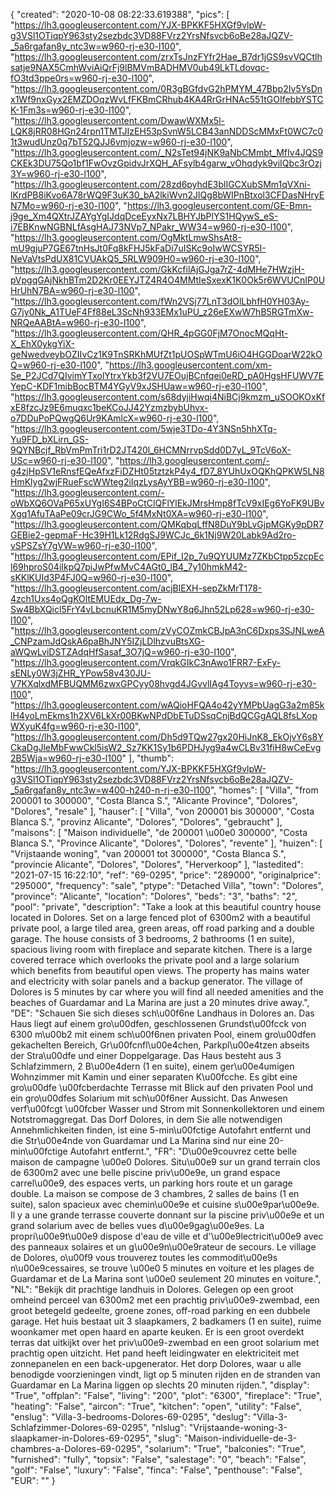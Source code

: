 {
"created": "2020-10-08 08:22:33.619388",
"pics": [
"https://lh3.googleusercontent.com/YJX-BPKKF5HXGf9vlpW-g3VSl1OTiqpY963sty2sezbdc3VD88FVrz2YrsNfsvcb6oBe28aJQZV-_5a6rgafan8y_ntc3w=w960-rj-e30-l100",
"https://lh3.googleusercontent.com/zrxTsJnzFYfr2Hae_B7dr1jGS9svVQCtlhsatje9NAX5CmhWviAiQrFj9lBMVmBADHMV0ub49LkTLdovqc-fO3td3ppe0rs=w960-rj-e30-l100",
"https://lh3.googleusercontent.com/0R3gBGfdvG2hPMYM_47Bbp2Iv5YsDnx1Wf9nxGyx2EMZDOqzWvLfFKBmCRhub4KA4RrGrHNAc551tGOIfebbYSTCK-1Fm3s=w960-rj-e30-l100",
"https://lh3.googleusercontent.com/DwawWXMx5l-LQK8jRR08HGn24rpn1TMTJIzEH53pSvnW5LCB43anNDDScMMxFt0WC7c01t3wudUnz0q7bT52QJJ6vmjozw=w960-rj-e30-l100",
"https://lh3.googleusercontent.com/_N2sTet94jNK9aNbCMmbt_MfIv4JQS9CKEk3DU75Qo1bf1FwOvzGpidvJrXQH_AFsylb4garw_vOhqdyk9viIQbc3rOzj3Y=w960-rj-e30-l100",
"https://lh3.googleusercontent.com/28zd6pyhdE3blIGCXubSMm1qVXni-lKrdPB8iKvo6A78rWQ9F3uK30_bA2lkiWvn2JlQg8bWIPnBtxol3CFDasNHryEN7Mo=w960-rj-e30-l100",
"https://lh3.googleusercontent.com/GE-Bmn-j9ge_Xm4QXtrJZAYgYgIJdqDceEyxNx7LBHYJbPlYS1HQywS_eS-i7EBKnwNGBNLfAsgHAJ73NVp7_NPakr_WW34=w960-rj-e30-l100",
"https://lh3.googleusercontent.com/OgMktLmwShsAt8-mU9gjuP7GE67tnHsJt0Fq8kFHJ5kFaDi7uISKc9oIwWCSYR5I-NeVaVtsPdUX81CVUAkQ5_5RLW909H0=w960-rj-e30-l100",
"https://lh3.googleusercontent.com/GkKcfilAjGJga7rZ-4dMHe7HWzjH-pVpgqGAjNkhBTm2D2Kr0EEYJTZ4R4O4MMtIeSxexK1K0Ok5r6WVUCnIP0UHrUhN7BA=w960-rj-e30-l100",
"https://lh3.googleusercontent.com/fWn2VSj77LnT3dOlLbhfH0YH03Ay-G7jy0Nk_A1TUeF4Ff88eL3ScNh933EMx1uPU_z26eEXwW7hB5RGTmXw-NRQeAABtA=w960-rj-e30-l100",
"https://lh3.googleusercontent.com/QHR_4pGG0FjM7OnocMQqHt-X_EhX0ykgYiX-geNwedveybOZIIvCz1K9TnSRKhMUfZt1pUOSpWTmU6iO4HGGDoarW22kOQ=w960-rj-e30-l100",
"https://lh3.googleusercontent.com/xm-Se_P2JCd7QIvimYTxolYtrxYkb3f2VU7EOujBCnfqei0eRD_pA0HgsHFUWV7EYepC-KDF1mibBocBTM4YGyV9xJSHUaw=w960-rj-e30-l100",
"https://lh3.googleusercontent.com/s68dyjiHwqi4NiBCj9kmzm_uSOOKOxKfxE8fzcJz9E6muqxc1beKCoJJ42YzmzbybUhvx-o7DDuPoPQwgQ6Ur9KAmlcX=w960-rj-e30-l100",
"https://lh3.googleusercontent.com/5wje3TDo-4Y3NSn5hhXTq-Yu9FD_bXLirn_GS-9QYNBcjf_RbVmPmTri1rD2JT420l_6HCMNrrvpSdd0D7yL_9TcV6oX-USc=w960-rj-e30-l100",
"https://lh3.googleusercontent.com/-g4zjHpSV1eRnsfEQeAfxzFiDZHt05tztzkP4y4_fD7_8YUhUxOQKhQPKW5LN8HmKlyg2wjFRueFscWWteg2iIqzLysAyYBB=w960-rj-e30-l100",
"https://lh3.googleusercontent.com/-oWbXQ6OVaP65xUYgI6S4BPoCtClQFlYlEkJMrsHmp8fTcV9xIEg6YoFK9UBvXgq1AfuTAaPe09crJG9CWo_5f4MxNt0XA=w960-rj-e30-l100",
"https://lh3.googleusercontent.com/QMKqbqLffN8DuY9bLvGjpMGKy9pDR7GEBie2-gepmaF-Hc39H1Lk12RdgSJ9WCJc_6k1Nj9W20Labk9Ad2ro-vSPSZsY7gVW=w960-rj-e30-l100",
"https://lh3.googleusercontent.com/EPif_I2p_7u9QYUUMz7ZKbCtpp5zcpEcl69hproS04iIkpQ7piJwPfwMvC4AGt0_lB4_7y10hmkM42-sKKlKUId3P4FJ0Q=w960-rj-e30-l100",
"https://lh3.googleusercontent.com/acjBlEXH-sepZkMrT178-4zch1Uxs4oQgKOltEMUEdx_Dg-7w-Sw4BbXQicl5FrY4vLbcnuKR1M5myDNwY8q6Jhn52Lp628=w960-rj-e30-l100",
"https://lh3.googleusercontent.com/zVyCOZmkCBJpA3nC6Dxps3SJNLweA_CNPzamJdQskA6paBhJNY5IZjLDlhzvuBtsXG-aWQwLviDSTZAdqHfSasaf_3O7jQ=w960-rj-e30-l100",
"https://lh3.googleusercontent.com/VrqkGIkC3nAwo1FRR7-ExFy-sENLy0W3jZHR_YPow58v430JU-V7KXqlxdMFBUQMM6zwxGPCyy08hvgd4JGvvlIAg4Toyvs=w960-rj-e30-l100",
"https://lh3.googleusercontent.com/wAQioHFQA4o42yYMPbUagG3a2m85klH4yoLmEkms1h2XV6LkXr00BKwNPdDbETuDSsqCnjBdQCGgAQL8fsLXopWXyuK4fg=w960-rj-e30-l100",
"https://lh3.googleusercontent.com/Dh5d9TQw27gx20HiJnK8_EkOjvY6s8YCkaDgJleMbFwwCkl5isW2_Sz7KK1Sy1b6PDHJyg9a4wCLBv31fiH8wCeEvg2B5Wja=w960-rj-e30-l100"
],
"thumb": "https://lh3.googleusercontent.com/YJX-BPKKF5HXGf9vlpW-g3VSl1OTiqpY963sty2sezbdc3VD88FVrz2YrsNfsvcb6oBe28aJQZV-_5a6rgafan8y_ntc3w=w400-h240-n-rj-e30-l100",
"homes": [
"Villa",
"from 200001 to 300000",
"Costa Blanca S.",
"Alicante Province",
"Dolores",
"Dolores",
"resale"
],
"hauser": [
"Villa",
"von 200001 bis 300000",
"Costa Blanca S.",
"provinz Alicante",
"Dolores",
"Dolores",
"gebraucht"
],
"maisons": [
"Maison individuelle",
"de 200001 \u00e0 300000",
"Costa Blanca S.",
"Province Alicante",
"Dolores",
"Dolores",
"revente"
],
"huizen": [
"Vrijstaande woning",
"van 200001 tot 300000",
"Costa Blanca S.",
"provincie Alicante",
"Dolores",
"Dolores",
"Herverkoop"
],
"lastedited": "2021-07-15 16:22:10",
"ref": "69-0295",
"price": "289000",
"originalprice": "295000",
"frequency": "sale",
"ptype": "Detached Villa",
"town": "Dolores",
"province": "Alicante",
"location": "Dolores",
"beds": "3",
"baths": "2",
"pool": "private",
"description": "Take a look at this beautiful country house located in Dolores. Set on a large fenced plot of 6300m2 with a beautiful private pool, a large tiled area, green areas, off road parking and a double garage. The house consists of 3 bedrooms, 2 bathrooms (1 en suite), spacious living room with fireplace and separate kitchen. There is a large covered terrace which overlooks the private pool and a large solarium which benefits from beautiful open views. The property has mains water and electricity with solar panels and a backup generator. The village of Dolores is 5 minutes by car where you will find all needed amenities and the beaches of Guardamar and La Marina are just a 20 minutes drive away.",
"DE": "Schauen Sie sich dieses sch\u00f6ne Landhaus in Dolores an. Das Haus liegt auf einem gro\u00dfen, geschlossenen Grundst\u00fcck von 6300 m\u00b2 mit einem sch\u00f6nen privaten Pool, einem gro\u00dfen gekachelten Bereich, Gr\u00fcnfl\u00e4chen, Parkpl\u00e4tzen abseits der Stra\u00dfe und einer Doppelgarage. Das Haus besteht aus 3 Schlafzimmern, 2 B\u00e4dern (1 en suite), einem ger\u00e4umigen Wohnzimmer mit Kamin und einer separaten K\u00fcche. Es gibt eine gro\u00dfe \u00fcberdachte Terrasse mit Blick auf den privaten Pool und ein gro\u00dfes Solarium mit sch\u00f6ner Aussicht. Das Anwesen verf\u00fcgt \u00fcber Wasser und Strom mit Sonnenkollektoren und einem Notstromaggregat. Das Dorf Dolores, in dem Sie alle notwendigen Annehmlichkeiten finden, ist eine 5-min\u00fctige Autofahrt entfernt und die Str\u00e4nde von Guardamar und La Marina sind nur eine 20-min\u00fctige Autofahrt entfernt.",
"FR": "D\u00e9couvrez cette belle maison de campagne \u00e0 Dolores. Situ\u00e9 sur un grand terrain clos de 6300m2 avec une belle piscine priv\u00e9e, un grand espace carrel\u00e9, des espaces verts, un parking hors route et un garage double. La maison se compose de 3 chambres, 2 salles de bains (1 en suite), salon spacieux avec chemin\u00e9e et cuisine s\u00e9par\u00e9e. Il y a une grande terrasse couverte donnant sur la piscine priv\u00e9e et un grand solarium avec de belles vues d\u00e9gag\u00e9es. La propri\u00e9t\u00e9 dispose d'eau de ville et d'\u00e9lectricit\u00e9 avec des panneaux solaires et un g\u00e9n\u00e9rateur de secours. Le village de Dolores, o\u00f9 vous trouverez toutes les commodit\u00e9s n\u00e9cessaires, se trouve \u00e0 5 minutes en voiture et les plages de Guardamar et de La Marina sont \u00e0 seulement 20 minutes en voiture.",
"NL": "Bekijk dit prachtige landhuis in Dolores. Gelegen op een groot omheind perceel van 6300m2 met een prachtig priv\u00e9-zwembad, een groot betegeld gedeelte, groene zones, off-road parking en een dubbele garage. Het huis bestaat uit 3 slaapkamers, 2 badkamers (1 en suite), ruime woonkamer met open haard en aparte keuken. Er is een groot overdekt terras dat uitkijkt over het priv\u00e9-zwembad en een groot solarium met prachtig open uitzicht. Het pand heeft leidingwater en elektriciteit met zonnepanelen en een back-upgenerator. Het dorp Dolores, waar u alle benodigde voorzieningen vindt, ligt op 5 minuten rijden en de stranden van Guardamar en La Marina liggen op slechts 20 minuten rijden.",
"display": "True",
"offplan": "False",
"living": "200",
"plot": "6300",
"fireplace": "True",
"heating": "False",
"aircon": "True",
"kitchen": "open",
"utility": "False",
"enslug": "Villa-3-bedrooms-Dolores-69-0295",
"deslug": "Villa-3-Schlafzimmer-Dolores-69-0295",
"nlslug": "Vrijstaande-woning-3-slaapkamer-in-Dolores-69-0295",
"slug": "Maison-individuelle-de-3-chambres-a-Dolores-69-0295",
"solarium": "True",
"balconies": "True",
"furnished": "fully",
"topsix": "False",
"salestage": "0",
"beach": "False",
"golf": "False",
"luxury": "False",
"finca": "False",
"penthouse": "False",
"EUR": ""
}